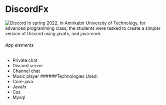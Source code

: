 # DiscordFx
![Discord](https://user-images.githubusercontent.com/91912018/179363347-02e2c0f1-bb88-4897-9334-c1dedbb9e4f5.jpg)
In spring 2022, in Amirkabir University of Technology, for advanced programming class, the students were tasked to create a simpler version of Discord using javafx, and java-core.
###### App elements
- Private chat
- Discord server
- Channel chat
- Music player
######Technologies Used:
- Core-java
- Javafx
- Css
- Mysql
